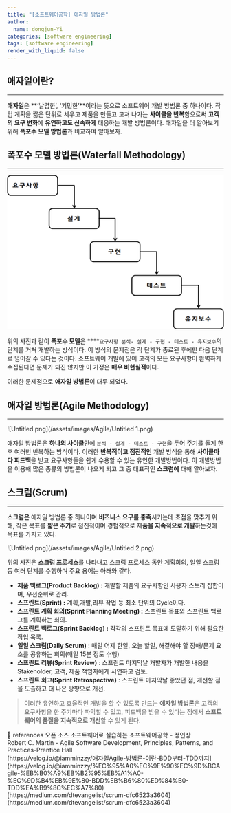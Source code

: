 ```yaml
---
title: "[소프트웨어공학] 애자일 방법론"
author:
  name: dongjun-Yi
categories: [software engineering]
tags: [software engineering]
render_with_liquid: false
---
```

## 애자일이란?

---

**애자일**은 **‘날렵한’, ‘기민한’**이라는 뜻으로 소프트웨어 개발 방법론 중 하나이다. 작업 계획을 짧은 단위로 세우고 제품을 만들고 고쳐 나가는 **사이클을 반복**함으로써 **고객의 요구 변화**에 **유연하고도 신속하게** 대응하는 개발 방법론이다. 애자일을 더 알아보기 위해 **폭포수 모델 방법론**과 비교하여 알아보자.

## 폭포수 모델 방법론(Waterfall Methodology)

---

![Untitled.png](/assets/images/Agile/Untitled.png)

위의 사진과 같이 **폭포수 모델**은 ****`요구사항 분석- 설계 - 구현 - 테스트 - 유지보수`의 단계를 거쳐 개발하는 방식이다. 이 방식의 문제점은 각 단계가 종료된 후에만 다음 단계로 넘어갈 수 있다는 것이다. 소프트웨어 개발에 있어 고객의 모든 요구사항이 완벽하게 수집된다면 문제가 되진 않지만 이 가정은 **매우 비현실적**이다. 

이러한 문제점으로 **애자일 방법론**이 대두 되었다. 

## 애자일 방법론(Agile Methodology)

---

![Untitled.png](/assets/images/Agile/Untitled 1.png)

애자일 방법론은 **하나의 사이클**안에 `분석 - 설계 - 테스트 - 구현`을 두어 주기를 돌게 한 후 여러번 반복하는 방식이다. 이러한 **반복적이고 점진적인** 개발 방식을 통해 **사이클마다 피드백**을 받고 요구사항들을 쉽게 수용할 수 있는 유연한 개발방법이다. 이 개발방법을 이용해 많은 종류의 방법론이 나오게 되고 그 중 대표적인 **스크럼에** 대해 알아보자.

## 스크럼(Scrum)

---

**스크럼은** 애자일 방법론 중 하나이며 **비즈니스 요구를 충족**시키는데 초점을 맞추기 위해, 작은 목표를 **짧은 주기**로 점진적이며 경험적으로 제**품을 지속적으로 개발**하는것에 목표를 가지고 있다.

![Untitled.png](/assets/images/Agile/Untitled 2.png)

위의 사진은 **스크럼 프로세스**를 나타내고 스크럼 프로세스 동안 계획회의, 일일 스크럼 등 여러 단계를 수행하며 주요 용어는 아래와 같다.

- **제품 백로그(Product Backlog) :** 개발할 제품의 요구사항인 사용자 스토리 집합이며, 우선순위로 관리.
- **스프린트(Sprint) :** 계획,개발,리뷰 작업 등 최소 단위의 Cycle이다.
- **스프린트 계획 회의(Sprint Planning Meeting) :** 스프린트 목표와 스프린트 백로그를 계획하는 회의.
- **스프린트 백로그(Sprint Backlog) :** 각각의 스프린트 목표에 도달하기 위해 필요한 작업 목록.
- **일일 스크럼(Daily Scrum)** : 매일 어제 한일, 오늘 할일, 해결해야 할 장애/문제 요소를 공유하는 회의(매일 15분 정도 수행)
- **스프린트 리뷰(Sprint Review)** : 스프린트 마지막날 개발자가 개발한 내용을 Stakeholder, 고객, 제품 책임자에게 시연하고 검토.
- **스프린트 회고(Sprint Retrospective)** : 스프린트 마지막날 좋았던 점, 개선할 점을 도출하고 더 나은 방향으로 개선.

> 이러한 유연하고 효율적인 개발을 할 수 있도록 만드는 **애자일 방법론**은 고객의 요구사항을 한 주기마다 파악할 수 있고, 피드백을 받을 수 있다는 점에서 **소프트웨어의 품질을 지속적으로 개선**할 수 있게 된다.
> 

<aside>
📖 references 
오픈 소스 소프트웨어로 실습하는 소프트웨어공학 - 정인상<br>
Robert C. Martin - Agile Software Development, Principles, Patterns, and Practices-Prentice Hall<br>
[https://velog.io/@iamminzzy/애자일Agile-방법론-이란-BDD부터-TDD까지](https://velog.io/@iamminzzy/%EC%95%A0%EC%9E%90%EC%9D%BCAgile-%EB%B0%A9%EB%B2%95%EB%A1%A0-%EC%9D%B4%EB%9E%80-BDD%EB%B6%80%ED%84%B0-TDD%EA%B9%8C%EC%A7%80)<br>
[https://medium.com/dtevangelist/scrum-dfc6523a3604](https://medium.com/dtevangelist/scrum-dfc6523a3604)

</aside>